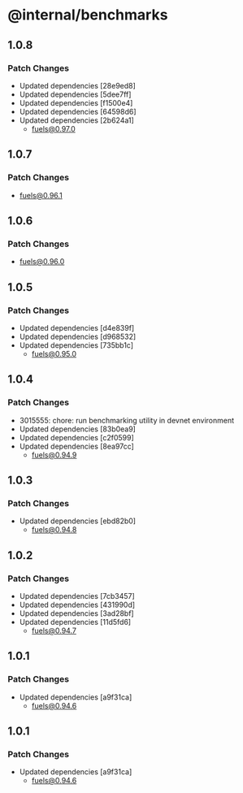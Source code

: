 # @internal/benchmarks

## 1.0.8

### Patch Changes

- Updated dependencies [28e9ed8]
- Updated dependencies [5dee7ff]
- Updated dependencies [f1500e4]
- Updated dependencies [64598d6]
- Updated dependencies [2b624a1]
  - fuels@0.97.0

## 1.0.7

### Patch Changes

- fuels@0.96.1

## 1.0.6

### Patch Changes

- fuels@0.96.0

## 1.0.5

### Patch Changes

- Updated dependencies [d4e839f]
- Updated dependencies [d968532]
- Updated dependencies [735bb1c]
  - fuels@0.95.0

## 1.0.4

### Patch Changes

- 3015555: chore: run benchmarking utility in devnet environment
- Updated dependencies [83b0ea9]
- Updated dependencies [c2f0599]
- Updated dependencies [8ea97cc]
  - fuels@0.94.9

## 1.0.3

### Patch Changes

- Updated dependencies [ebd82b0]
  - fuels@0.94.8

## 1.0.2

### Patch Changes

- Updated dependencies [7cb3457]
- Updated dependencies [431990d]
- Updated dependencies [3ad28bf]
- Updated dependencies [11d5fd6]
  - fuels@0.94.7

## 1.0.1

### Patch Changes

- Updated dependencies [a9f31ca]
  - fuels@0.94.6

## 1.0.1

### Patch Changes

- Updated dependencies [a9f31ca]
  - fuels@0.94.6
